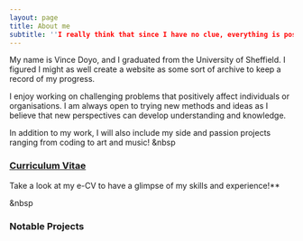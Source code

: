 ```yaml
---
layout: page
title: About me
subtitle: ''I really think that since I have no clue, everything is possible''
---
```


My name is Vince Doyo, and I graduated from the University of Sheffield. I figured I might as well create a website as some sort of archive to keep a record of my progress. 

I enjoy working on challenging problems that positively affect individuals or organisations. I am always open to trying new methods and ideas as I believe that new perspectives can develop understanding and knowledge.

In addition to my work, I will also include my side and passion projects ranging from coding to art and music!
&nbsp  

### [Curriculum Vitae](https://vincedoyo.xyz/cv)
Take a look at my e-CV to have a glimpse of my skills and experience!**


&nbsp  
### Notable Projects

